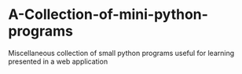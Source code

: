 # A-Collection-of-mini-python-programs
Miscellaneous collection of small python programs useful for learning presented in a web application
